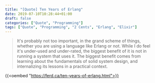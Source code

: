 ```yaml
---
title: "[Quote] Ten Years of Erlang"
date: 2019-07-10T10:28:44+01:00
draft: false
categories: ["Quote", "Programming"]
tags: ["Quote", "Programming", "2 Cents", "Erlang", "Elixir"]
---
```


> It's probably not too important, in the grand scheme of things, whether you are using a language like Erlang or not. While I do feel it's under-used and under-rated, the biggest benefit of it is not in running a system that uses it. The biggest benefit comes from learning about the fundamentals of solid system design, and internalizing its lessons in a practical context.

{{<oembed "https://ferd.ca/ten-years-of-erlang.html">}}
